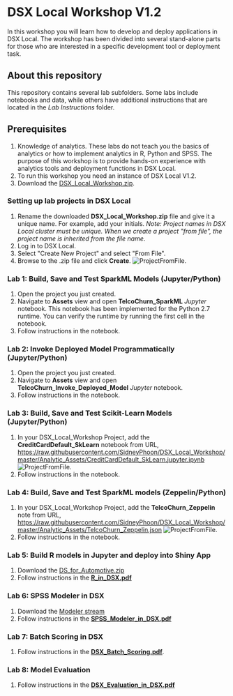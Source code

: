 # DSX Local Workshop V1.2
In this workshop you will learn how to develop and deploy applications in DSX Local. The workshop has been divided into several stand-alone parts for those who are interested in a specific development tool or deployment task. 

## About this repository
This repository contains several lab subfolders. Some labs include notebooks and data, while others have additional instructions that are located in the *Lab Instructions* folder. 

## Prerequisites
1. Knowledge of analytics. These labs do not teach you the basics of analytics or how to implement analytics in R, Python and SPSS. The purpose of this workshop is to provide hands-on experience with analytics tools and deployment functions in DSX Local. 
2. To run this workshop you need an instance of DSX Local V1.2. 
3. Download the [DSX_Local_Workshop.zip](https://github.com/SidneyPhoon/DSX_Local_Workshop/blob/master/DSX%20Local%20Projects/DSX_Local_Workshop.zip?raw=true).

### Setting up lab projects in DSX Local
1. Rename the downloaded **DSX_Local_Workshop.zip** file and give it a unique name.  For example, add your initials.    *Note: Project names in DSX Local cluster must be unique. When we create a project "from file", the project name is inherited from the file name*.
2. Log in to DSX Local.
3. Select "Create New Project" and select "From File".
4. Browse to the .zip file and click **Create**.
![ProjectFromFile](/img/CreateProjectFromFile.JPG?raw=true).

### Lab 1: Build, Save and Test SparkML Models (Jupyter/Python)
1. Open the project you just created. 
2. Navigate to **Assets** view and open **TelcoChurn_SparkML** *Jupyter* notebook. This notebook has been implemented for the Python 2.7 runtime. You can verify the runtime by running the first cell in the notebook. 
3. Follow instructions in the notebook.

### Lab 2: Invoke Deployed Model Programmatically (Jupyter/Python)
1. Open the project you just created. 
2. Navigate to **Assets** view and open **TelcoChurn_Invoke_Deployed_Model** *Jupyter* notebook. 
3. Follow instructions in the notebook.

### Lab 3: Build, Save and Test Scikit-Learn Models (Jupyter/Python)
1. In your DSX_Local_Workshop Project, add the **CreditCardDefault_SkLearn** notebook from URL, https://raw.githubusercontent.com/SidneyPhoon/DSX_Local_Workshop/master/Analytic_Assets/CreditCardDefault_SkLearn.jupyter.ipynb
![ProjectFromFile](/img/import_notebook_url.png?raw=true).
2. Follow instructions in the notebook.

### Lab 4: Build, Save and Test SparkML models (Zeppelin/Python)
1. In your DSX_Local_Workshop Project, add the **TelcoChurn_Zeppelin** note from URL, https://raw.githubusercontent.com/SidneyPhoon/DSX_Local_Workshop/master/Analytic_Assets/TelcoChurn_Zeppelin.json 
![ProjectFromFile](/img/import_zeppelin_url.png?raw=true).
2. Follow instructions in the notebook.

### Lab 5: Build R models in Jupyter and deploy into Shiny App
1. Download the [DS_for_Automotive.zip](https://github.com/SidneyPhoon/DSX_Local_Workshop/blob/master/DSX%20Local%20Projects/DS_for_Automotive.zip?raw=true)
2.  Follow instructions in the **[R_in_DSX.pdf](https://github.com/SidneyPhoon/DSX_Local_Workshop/blob/master/Lab%20Instructions/R_in_DSX.pdf)**

### Lab 6: SPSS Modeler in DSX
1. Download the [Modeler stream](https://github.com/SidneyPhoon/DSX_Local_Workshop/tree/master/SPSS%20Modeler/streams)
2. Follow instructions in the **[SPSS_Modeler_in_DSX.pdf](https://github.com/SidneyPhoon/DSX_Local_Workshop/blob/master/Lab%20Instructions/SPSS_Modeler_in_DSX.pdf)**

### Lab 7: Batch Scoring in DSX
1. Follow instructions in the **[DSX_Batch_Scoring.pdf](https://github.com/SidneyPhoon/DSX_Local_Workshop/blob/master/Lab%20Instructions/DSX_Batch_Scoring.pdf)**. 

### Lab 8: Model Evaluation
1. Follow instructions in the **[DSX_Evaluation_in_DSX.pdf](https://github.com/SidneyPhoon/DSX_Local_Workshop/blob/master/Lab%20Instructions/DSX_Evaluation_in_DSX.pdf)** 

